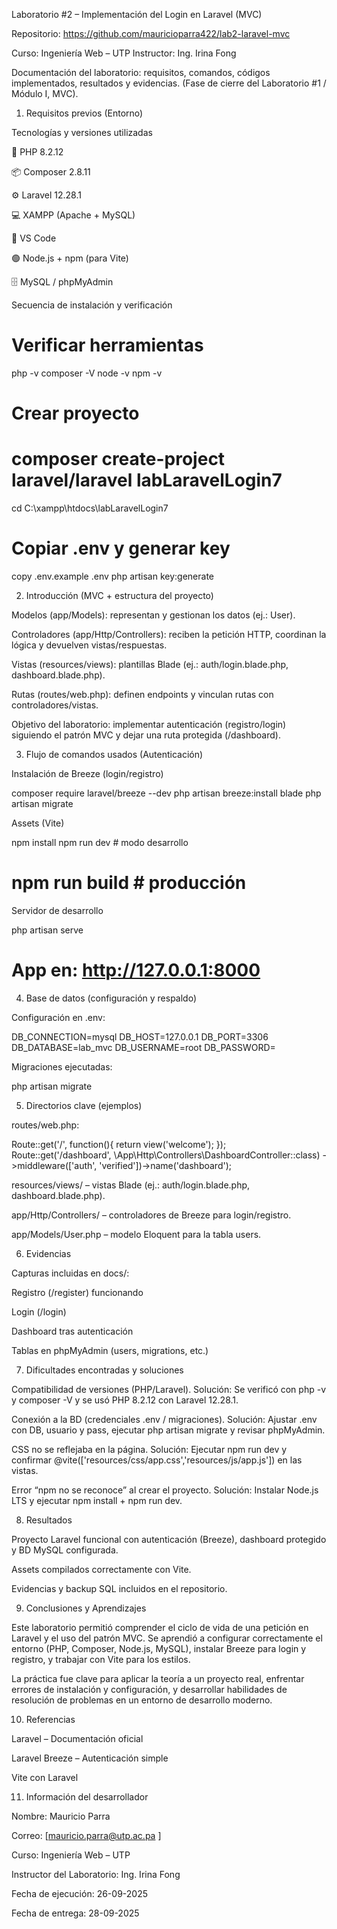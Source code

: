 Laboratorio #2 – Implementación del Login en Laravel (MVC)

Repositorio: https://github.com/mauricioparra422/lab2-laravel-mvc

Curso: Ingeniería Web – UTP
Instructor: Ing. Irina Fong

Documentación del laboratorio: requisitos, comandos, códigos implementados, resultados y evidencias. (Fase de cierre del Laboratorio #1 / Módulo I, MVC).

1) Requisitos previos (Entorno)

Tecnologías y versiones utilizadas

🐘 PHP 8.2.12

📦 Composer 2.8.11

⚙️ Laravel 12.28.1

💻 XAMPP (Apache + MySQL)

📝 VS Code

🟢 Node.js + npm (para Vite)

🗄️ MySQL / phpMyAdmin

Secuencia de instalación y verificación

# Verificar herramientas
php -v
composer -V
node -v
npm -v

# Crear proyecto
# composer create-project laravel/laravel labLaravelLogin7

cd C:\xampp\htdocs\labLaravelLogin7

# Copiar .env y generar key
copy .env.example .env
php artisan key:generate

2) Introducción (MVC + estructura del proyecto)

Modelos (app/Models): representan y gestionan los datos (ej.: User).

Controladores (app/Http/Controllers): reciben la petición HTTP, coordinan la lógica y devuelven vistas/respuestas.

Vistas (resources/views): plantillas Blade (ej.: auth/login.blade.php, dashboard.blade.php).

Rutas (routes/web.php): definen endpoints y vinculan rutas con controladores/vistas.

Objetivo del laboratorio: implementar autenticación (registro/login) siguiendo el patrón MVC y dejar una ruta protegida (/dashboard).

3) Flujo de comandos usados (Autenticación)

Instalación de Breeze (login/registro)

composer require laravel/breeze --dev
php artisan breeze:install blade
php artisan migrate


Assets (Vite)

npm install
npm run dev   # modo desarrollo
# npm run build  # producción


Servidor de desarrollo

php artisan serve
# App en: http://127.0.0.1:8000

4) Base de datos (configuración y respaldo)

Configuración en .env:

DB_CONNECTION=mysql
DB_HOST=127.0.0.1
DB_PORT=3306
DB_DATABASE=lab_mvc
DB_USERNAME=root
DB_PASSWORD=


Migraciones ejecutadas:

php artisan migrate



5) Directorios clave (ejemplos)

routes/web.php:

Route::get('/', function(){ return view('welcome'); });
Route::get('/dashboard', \App\Http\Controllers\DashboardController::class)
    ->middleware(['auth', 'verified'])->name('dashboard');


resources/views/ – vistas Blade (ej.: auth/login.blade.php, dashboard.blade.php).

app/Http/Controllers/ – controladores de Breeze para login/registro.

app/Models/User.php – modelo Eloquent para la tabla users.

6) Evidencias

Capturas incluidas en docs/:

Registro (/register) funcionando

Login (/login)

Dashboard tras autenticación

Tablas en phpMyAdmin (users, migrations, etc.)

7) Dificultades encontradas y soluciones

Compatibilidad de versiones (PHP/Laravel).
Solución: Se verificó con php -v y composer -V y se usó PHP 8.2.12 con Laravel 12.28.1.

Conexión a la BD (credenciales .env / migraciones).
Solución: Ajustar .env con DB, usuario y pass, ejecutar php artisan migrate y revisar phpMyAdmin.

CSS no se reflejaba en la página.
Solución: Ejecutar npm run dev y confirmar @vite(['resources/css/app.css','resources/js/app.js']) en las vistas.

Error “npm no se reconoce” al crear el proyecto.
Solución: Instalar Node.js LTS y ejecutar npm install + npm run dev.

8) Resultados

Proyecto Laravel funcional con autenticación (Breeze), dashboard protegido y BD MySQL configurada.

Assets compilados correctamente con Vite.

Evidencias y backup SQL incluidos en el repositorio.

9) Conclusiones y Aprendizajes

Este laboratorio permitió comprender el ciclo de vida de una petición en Laravel y el uso del patrón MVC. Se aprendió a configurar correctamente el entorno (PHP, Composer, Node.js, MySQL), instalar Breeze para login y registro, y trabajar con Vite para los estilos.

La práctica fue clave para aplicar la teoría a un proyecto real, enfrentar errores de instalación y configuración, y desarrollar habilidades de resolución de problemas en un entorno de desarrollo moderno.

10) Referencias

Laravel – Documentación oficial

Laravel Breeze – Autenticación simple

Vite con Laravel

11) Información del desarrollador

Nombre: Mauricio Parra

Correo: [mauricio.parra@utp.ac.pa
]

Curso: Ingeniería Web – UTP

Instructor del Laboratorio: Ing. Irina Fong

Fecha de ejecución: 26-09-2025

Fecha de entrega: 28-09-2025